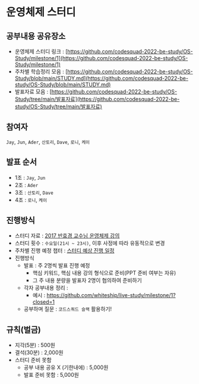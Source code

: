 # 운영체제 스터디

## 공부내용 공유장소

- 운영체제 스터디 링크 : [https://github.com/codesquad-2022-be-study/OS-Study/milestone/1](https://github.com/codesquad-2022-be-study/OS-Study/milestone/1)
- 주차별 학습정리 모음 : [https://github.com/codesquad-2022-be-study/OS-Study/blob/main/STUDY.md](https://github.com/codesquad-2022-be-study/OS-Study/blob/main/STUDY.md)
- 발표자료 모음 : [https://github.com/codesquad-2022-be-study/OS-Study/tree/main/발표자료](https://github.com/codesquad-2022-be-study/OS-Study/tree/main/발표자료)

## 참여자

`Jay`, `Jun`, `Ader`, `산토리`, `Dave`, `로니`, `케이`

## 발표 순서

- 1조 : `Jay`, `Jun`<br>
- 2조 : `Ader`<br>
- 3조 : `산토리`, `Dave`<br>
- 4조 : `로니`, `케이`<br>

## 진행방식

- 스터디 자료 : [2017 반효경 교수님 운영체제 강의](http://www.kocw.net/home/cview.do?cid=4b9cd4c7178db077)
- 스터디 횟수 : `수요일(21시 ~ 23시)`, 이후 사정에 따라 유동적으로 변경
- 주차별 진행 예정 챕터 : [스터디 예상 진행 일정](https://docs.google.com/spreadsheets/d/1g38DQNTEf4xbx8TxhSWBoKzTItUa88fZThxdIaRB8E8/edit?usp=sharing)
- 진행방식
	- 발표 : 주 2명씩 발표 진행 예정
		- 핵심 키워드, 핵심 내용 강의 형식으로 준비(PPT 준비 여부는 자유)
		- 그 주 내용 분량을 발표자 2명이 협의하여 준비하기
	- 각자 공부내용 정리 : 
		- 예시 : https://github.com/whiteship/live-study/milestone/1?closed=1
	- 공부하며 질문 : `코드스쿼드 슬랙` 활용하기!

## 규칙(벌금)

- 지각(5분) : 500원
- 결석(30분) : 2,000원
- 스터디 준비 못함 
  - 공부 내용 공유 X (기한내에) : 5,000원
  - 발표 준비 못함 : 5,000원
